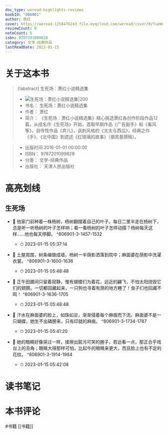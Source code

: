 ```yaml
---
doc_type: weread-highlights-reviews
bookId: "806901"
author: 萧红
cover: https://weread-1258476243.file.myqcloud.com/weread/cover/0/YueWen_806901/t7_YueWen_806901.jpg
reviewCount: 0
noteCount: 5
isbn: 9787201099828
category: 文学-经典作品
lastReadDate: 2023-01-15
---
```

# 关于这本书
> [!abstract] 生死场：萧红小说精选集
> - ![ 生死场：萧红小说精选集|200](https://weread-1258476243.file.myqcloud.com/weread/cover/0/YueWen_806901/t7_YueWen_806901.jpg)
> - 书名： 生死场：萧红小说精选集
> - 作者： 萧红
> - 简介：     《生死场：萧红小说精选集》精心挑选萧红各创作阶段作品12篇，从成名作《生死场》开始，选取早期作品《广告副手》和《看风筝》，自传性作品《弃儿》，讽刺风格的《太太与西瓜》，经典之作《手》、《北中国》到遗述《红玻璃的故事》（骆宾基撰稿）。

> - 出版时间 2016-01-01 00:00:00
> - ISBN： 9787201099828
> - 分类： 文学-经典作品
> - 出版社： 天津人民出版社

# 高亮划线

## 生死场


- 📌 他家门前种着一株杨树，杨树翻摆着自己的叶子。每日二里半走在杨树下，总是听一听杨树的叶子怎样响；看一看杨树的叶子怎样动摆？杨树每天这样……他也每天停脚。 ^806901-3-1457-1532
    - ⏱ 2023-01-15 05:37:14 

- 📌 土屋周围，树条编做成墙，杨树一半荫影洒落到院中；麻面婆在荫影中洗濯衣裳。 ^806901-3-1600-1636
    - ⏱ 2023-01-15 05:48:48 

- 📌 正午田圃间只留着寂静，惟有蝴蝶们为着花，远近的翩飞，不怕太阳烧毁它们的翅膀。一切都回藏起来，一只狗也寻着有荫的地方睡了！虫子们也回藏不鸣！ ^806901-3-1636-1705
    - ⏱ 2023-01-15 05:48:48 

- 📌 汗水在麻面婆的脸上，如珠如豆，渐渐侵着每个麻痕而下流。麻面婆不是一只蝴蝶，她生不出磷膀来，只有印就的麻痕。 ^806901-3-1734-1787
    - ⏱ 2023-01-15 05:41:20 

- 📌 她的眼睛好像哭过一样，揉擦出脏污可笑的圈子，若远看一点，那正合乎戏台上的丑角；眼睛大得那样可怕，比起牛的眼睛来更大，而且脸上也有不定的花纹。 ^806901-3-1914-1984
    - ⏱ 2023-01-15 05:42:08 
# 读书笔记

# 本书评论
#书籍  [[书籍]] 